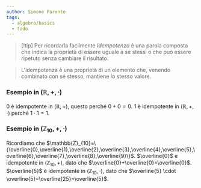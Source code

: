 ```yaml
---
author: Simone Parente
tags:
  - algebra/basics
  - todo
---
```

>[!tip] Per ricordarla facilmente
>*Idempotenza* è una parola composta che indica la proprietà di essere uguale a se stessi o che può essere ripetuto senza cambiare il risultato.

>L'idempotenza è una proprietà di un elemento che, venendo combinato con sé stesso, mantiene lo stesso valore.

### Esempio in $(\mathbb{R}, +, \cdot)$
$0$ è idempotente in $(\mathbb{R}, +)$, questo perché $0+0=0$.
$1$ è idempotente in $(\mathbb{R}, +, \cdot)$ perché $1 \cdot 1 = 1$.
### Esempio in $(\mathbb{Z}_{10}, +, \cdot$)
Ricordiamo che $\mathbb{Z}_{10}=\{\overline{0},\overline{1},\overline{2},\overline{3},\overline{4},\overline{5},\overline{6},\overline{7},\overline{8},\overline{9}\}$.
$\overline{0}$ è idempotente in $(\mathbb{Z}_{10}, +)$, dato che $\overline{0}+\overline{0}=\overline{0}$.
$\overline{5}$ è idempotente in $(\mathbb{Z}_{10}, \cdot)$, dato che $\overline{5} \cdot \overline{5}=\overline{25}=\overline{5}$.